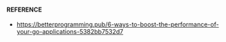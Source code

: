 #### REFERENCE
- https://betterprogramming.pub/6-ways-to-boost-the-performance-of-your-go-applications-5382bb7532d7